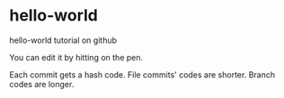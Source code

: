 # hello-world
hello-world tutorial on github

You can edit it by hitting on the pen.

Each commit gets a hash code.
File commits' codes are shorter. Branch codes are longer.
